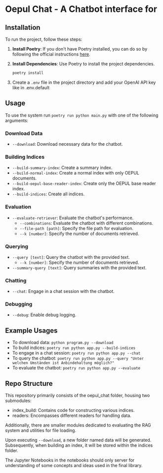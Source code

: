 # Oepul Chat - A Chatbot interface for 

## Installation

To run the project, follow these steps:

1. **Install Poetry**: If you don't have Poetry installed, you can do so by following the official instructions [here](https://python-poetry.org/docs/).

2. **Install Dependencies**: Use Poetry to install the project dependencies.

    ```bash
    poetry install
    ```

3. Create a `.env` file in the project directory and add your OpenAI API key like in .env.default


## Usage

To use the system run `poetry run python main.py` with one of the following arguments:

### Download Data
- `--download`: Download necessary data for the chatbot.

### Building Indices
- `--build-summary-index`: Create a summary index.
- `--build-normal-index`: Create a normal index with only OEPUL documents. 
- `--build-oepul-base-reader-index`: Create only the OEPUL base reader index.
- `--build-indices`: Create all indices.

### Evaluation
- `--evaluate-retriever`: Evaluate the chatbot's performance.
  - `--combinations`: Evaluate the chatbot with different combinations.
  - `--file-path [path]`: Specify the file path for evaluation.
  - `--k [number]`: Specify the number of documents retrieved.

### Querying
- `--query [text]`: Query the chatbot with the provided text.
  - `--k [number]`: Specify the number of documents retrieved.
- `--summary-query [text]`: Query summaries with the provided text.

### Chatting
- `--chat`: Engage in a chat session with the chatbot.

### Debugging
- `--debug`: Enable debug logging.

## Example Usages
- To download data: `python program.py --download`
- To build indices: `poetry run python app.py --build-indices`
- To engage in a chat session: `poetry run python app.py --chat`
- To query the chatbot: `poetry run python app.py --query "Unter welchen Umständen ist Anbindehaltung möglich?"`
- To evaluate the chatbot: `poetry run python app.py --evaluate`

## Repo Structure

This repository primarily consists of the oepul_chat folder, housing two submodules:

* index_build: Contains code for constructing various indices.
* readers: Encompasses different readers for handling data.

Additionally, there are smaller modules dedicated to evaluating the RAG system and utilities for file loading.

Upon executing `--download`, a new folder named data will be generated. Subsequently, when building an index, it will be stored within the indices folder.

The Jupyter Notebooks in the notebooks should only server for understanding of some concepts and ideas used in the final library.
